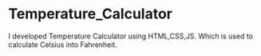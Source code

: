 # Temperature_Calculator
I developed Temperature Calculator  using HTML,CSS,JS. Which is used to calculate Celsius into Fahrenheit.

